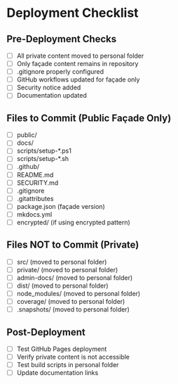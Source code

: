 # Deployment Checklist

## Pre-Deployment Checks
- [ ] All private content moved to personal folder
- [ ] Only façade content remains in repository
- [ ] .gitignore properly configured
- [ ] GitHub workflows updated for façade only
- [ ] Security notice added
- [ ] Documentation updated

## Files to Commit (Public Façade Only)
- [ ] public/
- [ ] docs/
- [ ] scripts/setup-*.ps1
- [ ] scripts/setup-*.sh
- [ ] .github/
- [ ] README.md
- [ ] SECURITY.md
- [ ] .gitignore
- [ ] .gitattributes
- [ ] package.json (façade version)
- [ ] mkdocs.yml
- [ ] encrypted/ (if using encrypted pattern)

## Files NOT to Commit (Private)
- [ ] src/ (moved to personal folder)
- [ ] private/ (moved to personal folder)
- [ ] admin-docs/ (moved to personal folder)
- [ ] dist/ (moved to personal folder)
- [ ] node_modules/ (moved to personal folder)
- [ ] coverage/ (moved to personal folder)
- [ ] .snapshots/ (moved to personal folder)

## Post-Deployment
- [ ] Test GitHub Pages deployment
- [ ] Verify private content is not accessible
- [ ] Test build scripts in personal folder
- [ ] Update documentation links
